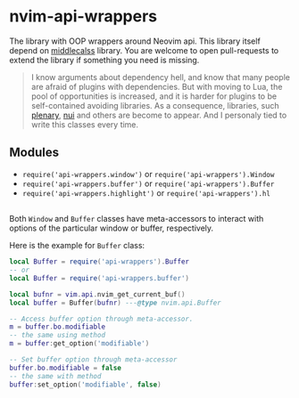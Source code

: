 # nvim-api-wrappers

The library with OOP wrappers around Neovim api.
This library itself depend on [middlecalss](https://github.com/anuvyklack/middleclass)
library. You are welcome to open pull-requests to extend the library if
something you need is missing.

> I know arguments about dependency hell, and know that many people are afraid
> of plugins with dependencies. But with moving to Lua, the pool of
> opportunities is increased, and it is harder for plugins to be self-contained
> avoiding libraries. As a consequence, libraries, such
> [plenary](https://github.com/nvim-lua/plenary.nvim),
> [nui](https://github.com/MunifTanjim/nui.nvim)
> and others are become to appear.
> And I personaly tied to write this classes every time.

## Modules

- `require('api-wrappers.window')` or `require('api-wrappers').Window`
- `require('api-wrappers.buffer')` or `require('api-wrappers').Buffer`
- `require('api-wrappers.highlight')` or `require('api-wrappers').hl`

## 

Both `Window` and `Buffer` classes have meta-accessors to interact with options
of the particular window or buffer, respectively.

Here is the example for `Buffer` class:

```lua
local Buffer = require('api-wrappers').Buffer
-- or
local Buffer = require('api-wrappers.buffer')

local bufnr = vim.api.nvim_get_current_buf()
local buffer = Buffer(bufnr) ---@type nvim.api.Buffer

-- Access buffer option through meta-accessor.
m = buffer.bo.modifiable
-- the same using method
m = buffer:get_option('modifiable')

-- Set buffer option through meta-accessor
buffer.bo.modifiable = false
-- the same with method
buffer:set_option('modifiable', false)
```
